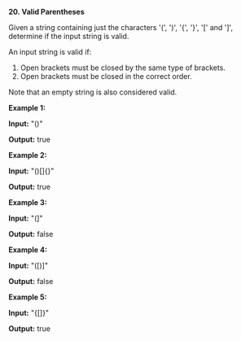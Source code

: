 **20. Valid Parentheses**

Given a string containing just the characters '(', ')', '{', '}', '[' and ']', determine if the input string is valid.

An input string is valid if:

1. Open brackets must be closed by the same type of brackets.
2. Open brackets must be closed in the correct order.

Note that an empty string is also considered valid.

**Example 1:**

**Input:** "()"

**Output:** true

**Example 2:**

**Input:** "()[]{}"

**Output:** true

**Example 3:**

**Input:** "(]"

**Output:** false

**Example 4:**

**Input:** "([)]"

**Output:** false

**Example 5:**

**Input:** "{[]}"

**Output:** true
